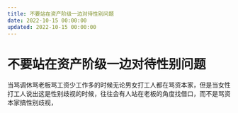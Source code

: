 ```yaml
---
title: 不要站在资产阶级一边对待性别问题
date: 2022-10-15 00:00:00
updated: 2022-10-15 00:00:00
---
```


# 不要站在资产阶级一边对待性别问题

当骂调休骂老板骂工资少工作多的时候无论男女打工人都在骂资本家，但是当女性打工人说出这是性别歧视的时候，往往会有人站在老板的角度找借口，而不是骂资本家搞性别歧视，
